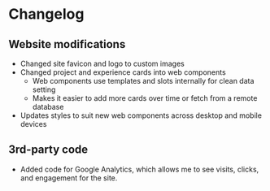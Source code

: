 # Changelog

## Website modifications
- Changed site favicon and logo to custom images
- Changed project and experience cards into web components
  - Web components use templates and slots internally for clean data setting
  - Makes it easier to add more cards over time or fetch from a remote database
- Updates styles to suit new web components across desktop and mobile devices

## 3rd-party code
- Added code for Google Analytics, which allows me to see visits, clicks, and engagement for the site.